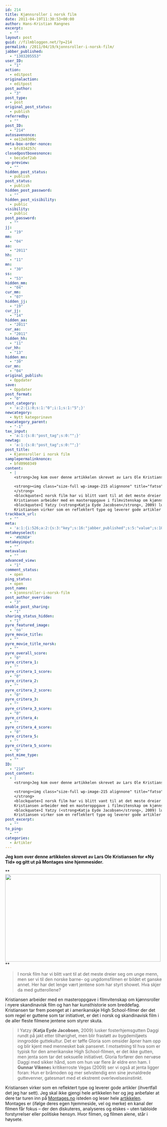 ```yaml
---
id: 214
title: Kjønnsroller i norsk film
date: 2011-04-19T11:30:53+00:00
author: Hans-Kristian Rangnes
excerpt:
  - ""
layout: post
guid: //filmbloggen.net/?p=214
permalink: /2011/04/19/kjonnsroller-i-norsk-film/
jabber_published:
  - "1303205553"
user_ID:
  - "1"
action:
  - editpost
originalaction:
  - editpost
post_author:
  - "3"
post_type:
  - post
original_post_status:
  - publish
referredby:
  - ""
post_ID:
  - "214"
autosavenonce:
  - ee12e8309c
meta-box-order-nonce:
  - bfc034257c
closedpostboxesnonce:
  - beca5ef2ab
wp-preview:
  - ""
hidden_post_status:
  - publish
post_status:
  - publish
hidden_post_password:
  - ""
hidden_post_visibility:
  - public
visibility:
  - public
post_password:
  - ""
jj:
  - "19"
mm:
  - "04"
aa:
  - "2011"
hh:
  - "11"
mn:
  - "30"
ss:
  - "53"
hidden_mm:
  - "04"
cur_mm:
  - "07"
hidden_jj:
  - "19"
cur_jj:
  - "14"
hidden_aa:
  - "2011"
cur_aa:
  - "2011"
hidden_hh:
  - "11"
cur_hh:
  - "13"
hidden_mn:
  - "30"
cur_mn:
  - "04"
original_publish:
  - Oppdater
save:
  - Oppdater
post_format:
  - "0"
post_category:
  - 'a:2:{i:0;s:1:"0";i:1;s:1:"5";}'
newcategory:
  - Nytt kategorinavn
newcategory_parent:
  - "-1"
tax_input:
  - 'a:1:{s:8:"post_tag";s:0:"";}'
newtag:
  - 'a:1:{s:8:"post_tag";s:0:"";}'
post_title:
  - Kjønnsroller i norsk film
samplepermalinknonce:
  - bfd0960349
content:
  - |
    <strong>Jeg kom over denne artikkelen skrevet av Lars Ole Kristiansen for "Ny Tid" og gitt ut på Montages sine hjemmesider.</strong>

    <strong><img class="size-full wp-image-215 alignnone" title="fatso" src="/wp-content/uploads//2011/04/fatso.jpg" alt="" width="500" height="281" />
    </strong>
    <blockquote>I norsk film har vi blitt vant til at det meste dreier seg om unge menn, men ser vi til den norske barne- og ungdomsfilmen er bildet et ganske annet. Her har det lenge vært jentene som har styrt showet. Hva skjer da med gutterollene?</blockquote>
    Kristiansen arbeider med en masteroppgave i filmvitenskap om kjønnsroller i nyere skandinavisk film og han har kunsthistorie som breddefag. Kristiansen tar frem poenget at i amerikanskje High School-filmer der det som regel er guttene som tar initiativet, er det i norsk og skandinavisk film i de aller fleste filmene jentene som styrer skuta.
    <blockquote>I Yatzy (<strong>Katja Eyde Jacobsen</strong>, 2009) lusker fosterhjemsgutten Daggi rundt på jakt etter tilhørighet, men blir frastøtt av bygdemiljøets inngrodde guttekultur. Det er tøffe Gloria som omsider åpner ham opp og blir kjent med mennesket bak panseret. I motsetning til hva som er typisk for den amerikanske High School-filmen, er det ikke gutten, men jenta som tar det seksuelle initiativet. Gloria forfører den nervøse Daggi med sikker hånd, som om hun var flere år eldre enn ham. I <strong>Gunnar Vikene</strong>s kritikerroste Vegas (2009) ser vi også at jenta ligger foran: Hun er bråmoden og mer selvstendig enn sine jevnaldrede guttevenner, gatesmart med et ekstremt overlevelsesinstinkt.</blockquote>
    Kristiansen virker som en reflektert type og leverer gode artikler (ihvertfall det jeg har sett). Jeg skal ikke gjengi hele artikkelen her og jeg anbefaler at dere tar turen inn på <a href="//montages.no">Montages.no</a> isteden og leser hele <a href="//montages.no/2011/04/jentene-er-t%C3%B8ffest/">artikkelen</a>. Montages er (ifølge deres egen hjemmeside, vel og merke) en kanal der filmen får fokus – der den diskuteres, analyseres og elskes – uten tabloide forstyrrelser eller politiske hensyn. Hvor filmen, og filmen alene, står i høysete.
trackback_url:
  - ""
meta:
  - 'a:1:{i:526;a:2:{s:3:"key";s:16:"jabber_published";s:5:"value";s:10:"1303205553";}}'
metakeyselect:
  - '#NONE#'
metakeyinput:
  - ""
metavalue:
  - ""
advanced_view:
  - "1"
comment_status:
  - open
ping_status:
  - open
post_name:
  - kjonnsroller-i-norsk-film
post_author_override:
  - "3"
enable_post_sharing:
  - "1"
sharing_status_hidden:
  - "1"
pyre_featured_image:
  - 'no'
pyre_movie_title:
  - ""
pyre_movie_title_norsk:
  - ""
pyre_overall_score:
  - "0"
pyre_critera_1:
  - ""
pyre_critera_1_score:
  - "0"
pyre_critera_2:
  - ""
pyre_critera_2_score:
  - "0"
pyre_critera_3:
  - ""
pyre_critera_3_score:
  - "0"
pyre_critera_4:
  - ""
pyre_critera_4_score:
  - "0"
pyre_critera_5:
  - ""
pyre_critera_5_score:
  - "0"
post_mime_type:
  - ""
ID:
  - "214"
post_content:
  - |
    <strong>Jeg kom over denne artikkelen skrevet av Lars Ole Kristiansen for "Ny Tid" og gitt ut på Montages sine hjemmesider.</strong>

    <strong><img class="size-full wp-image-215 alignnone" title="fatso" src="/wp-content/uploads//2011/04/fatso.jpg" alt="" width="500" height="281" />
    </strong>
    <blockquote>I norsk film har vi blitt vant til at det meste dreier seg om unge menn, men ser vi til den norske barne- og ungdomsfilmen er bildet et ganske annet. Her har det lenge vært jentene som har styrt showet. Hva skjer da med gutterollene?</blockquote>
    Kristiansen arbeider med en masteroppgave i filmvitenskap om kjønnsroller i nyere skandinavisk film og han har kunsthistorie som breddefag. Kristiansen tar frem poenget at i amerikanskje High School-filmer der det som regel er guttene som tar initiativet, er det i norsk og skandinavisk film i de aller fleste filmene jentene som styrer skuta.
    <blockquote>I Yatzy (<strong>Katja Eyde Jacobsen</strong>, 2009) lusker fosterhjemsgutten Daggi rundt på jakt etter tilhørighet, men blir frastøtt av bygdemiljøets inngrodde guttekultur. Det er tøffe Gloria som omsider åpner ham opp og blir kjent med mennesket bak panseret. I motsetning til hva som er typisk for den amerikanske High School-filmen, er det ikke gutten, men jenta som tar det seksuelle initiativet. Gloria forfører den nervøse Daggi med sikker hånd, som om hun var flere år eldre enn ham. I <strong>Gunnar Vikene</strong>s kritikerroste Vegas (2009) ser vi også at jenta ligger foran: Hun er bråmoden og mer selvstendig enn sine jevnaldrede guttevenner, gatesmart med et ekstremt overlevelsesinstinkt.</blockquote>
    Kristiansen virker som en reflektert type og leverer gode artikler (ihvertfall det jeg har sett). Jeg skal ikke gjengi hele artikkelen her og jeg anbefaler at dere tar turen inn på <a href="//montages.no">Montages.no</a> isteden og leser hele <a href="//montages.no/2011/04/jentene-er-t%C3%B8ffest/">artikkelen</a>. Montages er (ifølge deres egen hjemmeside, vel og merke) en kanal der filmen får fokus – der den diskuteres, analyseres og elskes – uten tabloide forstyrrelser eller politiske hensyn. Hvor filmen, og filmen alene, står i høysete.
post_excerpt:
  - ""
to_ping:
  - ""
categories:
  - Artikler
---
```

**Jeg kom over denne artikkelen skrevet av Lars Ole Kristiansen for «Ny Tid» og gitt ut på Montages sine hjemmesider.**

**[<img class="size-full wp-image-215 alignnone" title="fatso" src="/wp-content/uploads//2011/04/fatso.jpg" alt="" width="500" height="281" />](/wp-content/uploads//2011/04/fatso.jpg)
**

> I norsk film har vi blitt vant til at det meste dreier seg om unge menn, men ser vi til den norske barne- og ungdomsfilmen er bildet et ganske annet. Her har det lenge vært jentene som har styrt showet. Hva skjer da med gutterollene?

Kristiansen arbeider med en masteroppgave i filmvitenskap om kjønnsroller i nyere skandinavisk film og han har kunsthistorie som breddefag. Kristiansen tar frem poenget at i amerikanskje High School-filmer der det som regel er guttene som tar initiativet, er det i norsk og skandinavisk film i de aller fleste filmene jentene som styrer skuta.

> I Yatzy (**Katja Eyde Jacobsen**, 2009) lusker fosterhjemsgutten Daggi rundt på jakt etter tilhørighet, men blir frastøtt av bygdemiljøets inngrodde guttekultur. Det er tøffe Gloria som omsider åpner ham opp og blir kjent med mennesket bak panseret. I motsetning til hva som er typisk for den amerikanske High School-filmen, er det ikke gutten, men jenta som tar det seksuelle initiativet. Gloria forfører den nervøse Daggi med sikker hånd, som om hun var flere år eldre enn ham. I **Gunnar Vikene**s kritikerroste Vegas (2009) ser vi også at jenta ligger foran: Hun er bråmoden og mer selvstendig enn sine jevnaldrede guttevenner, gatesmart med et ekstremt overlevelsesinstinkt.

Kristiansen virker som en reflektert type og leverer gode artikler (ihvertfall det jeg har sett). Jeg skal ikke gjengi hele artikkelen her og jeg anbefaler at dere tar turen inn på [Montages.no](//montages.no) isteden og leser hele [artikkelen](//montages.no/2011/04/jentene-er-t%C3%B8ffest/). Montages er (ifølge deres egen hjemmeside, vel og merke) en kanal der filmen får fokus – der den diskuteres, analyseres og elskes – uten tabloide forstyrrelser eller politiske hensyn. Hvor filmen, og filmen alene, står i høysete.
